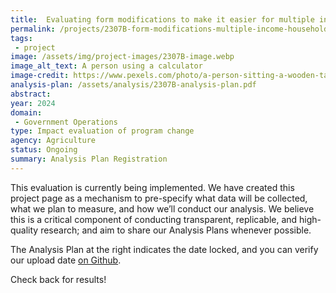 ```yaml
---
title:  Evaluating form modifications to make it easier for multiple income households to report income on benefits applications
permalink: /projects/2307B-form-modifications-multiple-income-households/
tags: 
 - project
image: /assets/img/project-images/2307B-image.webp 
image_alt_text: A person using a calculator
image-credit: https://www.pexels.com/photo/a-person-sitting-a-wooden-table-with-a-notepad-and-laptop-using-a-calculator-6963847/
analysis-plan: /assets/analysis/2307B-analysis-plan.pdf
abstract: 
year: 2024  
domain:
 - Government Operations
type: Impact evaluation of program change
agency: Agriculture
status: Ongoing
summary: Analysis Plan Registration
---
```

This evaluation is currently being implemented. We have created this project page as a mechanism to pre-specify what data will be collected, what we plan to measure, and how we’ll conduct our analysis. We believe this is a critical component of conducting transparent, replicable, and high-quality research; and aim to share our Analysis Plans whenever possible.

The Analysis Plan at the right indicates the date locked, and you can verify our upload date <a class="usa-link usa-link--external" href="https://github.com/gsa-oes/office-of-evaluation-sciences/commits/master/assets/analysis/2307B-analysis-plan.pdf">on Github</a>. 

Check back for results!
